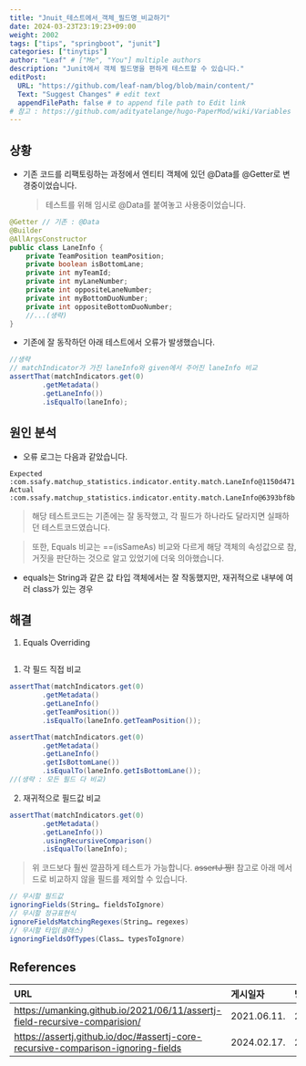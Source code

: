 ```yaml
---
title: "Jnuit_테스트에서_객체_필드명_비교하기"
date: 2024-03-23T23:19:23+09:00
weight: 2002
tags: ["tips", "springboot", "junit"]
categories: ["tinytips"]
author: "Leaf" # ["Me", "You"] multiple authors
description: "Junit에서 객체 필드명을 편하게 테스트할 수 있습니다."
editPost:
  URL: "https://github.com/leaf-nam/blog/blob/main/content/"
  Text: "Suggest Changes" # edit text
  appendFilePath: false # to append file path to Edit link
# 참고 : https://github.com/adityatelange/hugo-PaperMod/wiki/Variables
---
```


## 상황

- 기존 코드를 리팩토링하는 과정에서 엔티티 객체에 있던 @Data를 @Getter로 변경중이었습니다.
  > 테스트를 위해 임시로 @Data를 붙여놓고 사용중이었습니다.

```java
@Getter // 기존 : @Data
@Builder
@AllArgsConstructor
public class LaneInfo {
    private TeamPosition teamPosition;
    private boolean isBottomLane;
    private int myTeamId;
    private int myLaneNumber;
    private int oppositeLaneNumber;
    private int myBottomDuoNumber;
    private int oppositeBottomDuoNumber;
    //...(생략)
}

```

- 기존에 잘 동작하던 아래 테스트에서 오류가 발생했습니다.

```java
//생략
// matchIndicator가 가진 laneInfo와 given에서 주어진 laneInfo 비교
assertThat(matchIndicators.get(0)
        .getMetadata()
        .getLaneInfo())
        .isEqualTo(laneInfo);
```

## 원인 분석

- 오류 로그는 다음과 같았습니다.

```log
Expected :com.ssafy.matchup_statistics.indicator.entity.match.LaneInfo@1150d471
Actual   :com.ssafy.matchup_statistics.indicator.entity.match.LaneInfo@6393bf8b
```

> 해당 테스트코드는 기존에는 잘 동작했고, 각 필드가 하나라도 달라지면 실패하던 테스트코드였습니다.

> 또한, Equals 비교는 ==(isSameAs) 비교와 다르게 해당 객체의 속성값으로 참, 거짓을 판단하는 것으로 알고 있었기에 더욱 의아했습니다.

- equals는 String과 같은 값 타입 객체에서는 잘 작동했지만, 재귀적으로 내부에 여러 class가 있는 경우

## 해결

1. Equals Overriding

```java

```

1. 각 필드 직접 비교

```java
assertThat(matchIndicators.get(0)
        .getMetadata()
        .getLaneInfo()
        .getTeamPosition())
        .isEqualTo(laneInfo.getTeamPosition());

assertThat(matchIndicators.get(0)
        .getMetadata()
        .getLaneInfo()
        .getIsBottomLane())
        .isEqualTo(laneInfo.getIsBottomLane());
//(생략 : 모든 필드 다 비교)
```

2. 재귀적으로 필드값 비교

```java
assertThat(matchIndicators.get(0)
        .getMetadata()
        .getLaneInfo())
        .usingRecursiveComparison()
        .isEqualTo(laneInfo);
```

> 위 코드보다 훨씬 깔끔하게 테스트가 가능합니다. ~~assertJ 짱!~~
> 참고로 아래 메서드로 비교하지 않을 필드를 제외할 수 있습니다.

```java
// 무시할 필드값
ignoringFields(String… fieldsToIgnore)
// 무시할 정규표현식
ignoreFieldsMatchingRegexes(String… regexes)
// 무시할 타입(클래스)
ignoringFieldsOfTypes(Class… typesToIgnore)
```

## References

| URL                                                                              | 게시일자    | 방문일자    | 작성자       |
| :------------------------------------------------------------------------------- | :---------- | :---------- | :----------- |
| https://umanking.github.io/2021/06/11/assertj-field-recursive-comparision/       | 2021.06.11. | 2024.03.23. | CodeNexus    |
| https://assertj.github.io/doc/#assertj-core-recursive-comparison-ignoring-fields | 2024.02.17. | 2024.03.23. | assertj-core |
